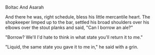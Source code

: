 Boltac And Asarah

And there he was, right schedule, bless his little mercantile heart. The shopkeeper limped up to the bar, settled his broad shoulders over his elbows over the stout planks and said, "Can I borrow an ale?"

"Borrow? We'll I'd hate to think in what state you'll return it to me."

"Liquid, the same state you gave it to me in," he said with a grin. 
